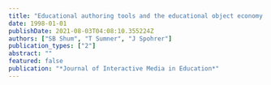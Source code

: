 ```yaml
---
title: "Educational authoring tools and the educational object economy: Introduction to this special issue from the east/west group"
date: 1998-01-01
publishDate: 2021-08-03T04:08:10.355224Z
authors: ["SB Shum", "T Sumner", "J Spohrer"]
publication_types: ["2"]
abstract: ""
featured: false
publication: "*Journal of Interactive Media in Education*"
---
```


